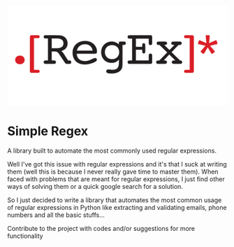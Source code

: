 ![icon](img/regex.png)

# Simple Regex

A library built to automate the most commonly used regular expressions.

Well I've got this issue with regular expressions and it's that I suck at writing them (well this is because I never really gave time to master them). When faced with problems that are meant for regular expressions, I just find other ways of solving them or a quick google search for a solution.

So I just decided to write a library that automates the most common usage of regular expressions in Python like extracting and validating emails, phone numbers and all the basic stuffs...

Contribute to the project with codes and/or suggestions for more functionality
